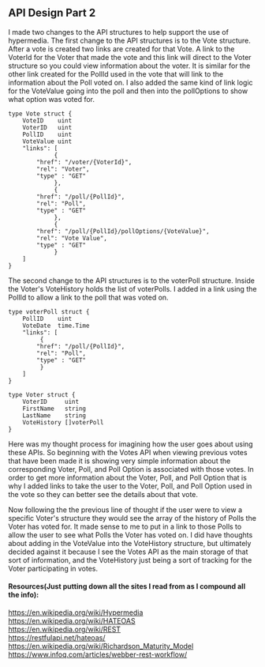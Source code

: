 ## API Design Part 2

I made two changes to the API structures to help support the use of hypermedia. The first change to the API structures is to the Vote structure. After a vote is created two links are created for that Vote. A link to the VoterId for the Voter that made the vote and this link will direct to the Voter structure so you could view information about the voter. It is similar for the other link created for the PollId used in the vote that will link to the information about the Poll voted on. I also added the same kind of link logic for the VoteValue going into the poll and then into the pollOptions to show what option was voted for.

```
type Vote struct {
	VoteID    uint
	VoterID   uint
	PollID    uint
	VoteValue uint
	"links": [
             {
		"href": "/voter/{VoterId}",
		"rel": "Voter",
		"type" : "GET"
             },
             {
		"href": "/poll/{PollId}",
		"rel": "Poll",
		"type" : "GET"
             },
             {
		"href": "/poll/{PollId}/pollOptions/{VoteValue}",
		"rel": "Vote Value",
		"type" : "GET"
             }
    ]
}
```

The second change to the API structures is to the voterPoll structure. Inside the Voter's VoteHistory holds the list of voterPolls. I added in a link using the PollId to allow a link to the poll that was voted on.


```
type voterPoll struct {
	PollID    uint
	VoteDate  time.Time
	"links": [
	     {
		"href": "/poll/{PollId}",
		"rel": "Poll",
		"type" : "GET"
	     }
	]
}

type Voter struct {
	VoterID     uint
	FirstName   string
	LastName    string
	VoteHistory []voterPoll
}
```

Here was my thought process for imagining how the user goes about using these APIs. So beginning with the Votes API when viewing previous votes that have been made it is showing very simple information about the corresponding Voter, Poll, and Poll Option is associated with those votes. In order to get more information about the Voter, Poll, and Poll Option that is why I added links to take the user to the Voter, Poll, and Poll Option used in the vote so they can better see the details about that vote.

Now following the the previous line of thought if the user were to view a specific Voter's structure they would see the array of the history of Polls the Voter has voted for. It made sense to me to put in a link to those Polls to allow the user to see what Polls the Voter has voted on. I did have thoughts about adding in the VoteValue into the VoteHistory structure, but ultimately decided against it because I see the Votes API as the main storage of that sort of information, and the VoteHistory just being a sort of tracking for the Voter participating in votes.



#### Resources(Just putting down all the sites I read from as I compound all the info):
https://en.wikipedia.org/wiki/Hypermedia <br />
https://en.wikipedia.org/wiki/HATEOAS <br />
https://en.wikipedia.org/wiki/REST <br />
https://restfulapi.net/hateoas/ <br />
https://en.wikipedia.org/wiki/Richardson_Maturity_Model <br />
https://www.infoq.com/articles/webber-rest-workflow/ <br />
